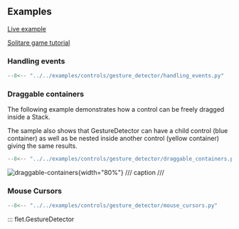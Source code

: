 ## Examples

[Live example](https://flet-controls-gallery.fly.dev/utility/gesturedetector)

[Solitare game tutorial](https://flet.dev/docs/tutorials/python-solitaire)

### Handling events

```python
--8<-- "../../examples/controls/gesture_detector/handling_events.py"
```

### Draggable containers

The following example demonstrates how a control can be freely dragged inside a Stack.

The sample also shows that GestureDetector can have a child control (blue container) as well as be nested
inside another control (yellow container) giving the same results.

```python
--8<-- "../../examples/controls/gesture_detector/draggable_containers.py"
```

![draggable-containers](../examples/controls/gesture_detector/media/draggable_containers.gif){width="80%"}
/// caption
///

### Mouse Cursors

```python
--8<-- "../../examples/controls/gesture_detector/mouse_cursors.py"
```

::: flet.GestureDetector
